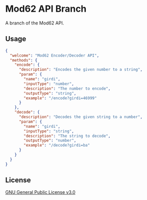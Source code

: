 # Mod62 API Branch

A branch of the Mod62 API.

## Usage

```json
{
  "welcome": "Mod62 Encoder/Decoder API",
  "methods": {
    "encode": {
      "description": "Encodes the given number to a string",
      "param": {
        "name": "girdi",
        "inputType": "number",
        "description": "The number to encode",
        "outputType": "string",
        "example": "/encode?girdi=46999"
      }
    },
    "decode": {
      "description": "Decodes the given string to a number",
      "param": {
        "name": "girdi",
        "inputType": "string",
        "description": "The string to decode",
        "outputType": "number",
        "example": "/decode?girdi=ba"
      }
    }
  }
}
```

## License
[GNU General Public License v3.0](https://choosealicense.com/licenses/gpl-3.0/)